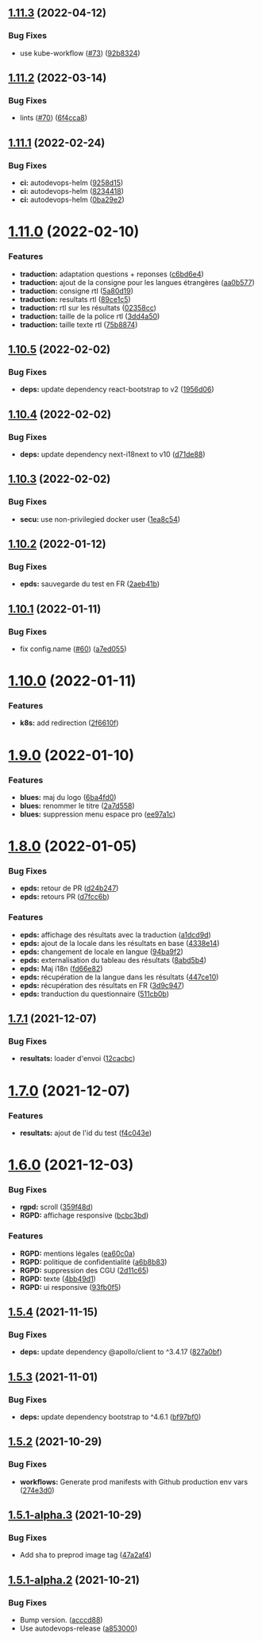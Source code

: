 ## [1.11.3](https://github.com/SocialGouv/nos1000jours-web-pro/compare/v1.11.2...v1.11.3) (2022-04-12)


### Bug Fixes

* use kube-workflow ([#73](https://github.com/SocialGouv/nos1000jours-web-pro/issues/73)) ([92b8324](https://github.com/SocialGouv/nos1000jours-web-pro/commit/92b83241c5504877b2ab6643a9a0537ccca23f2e))

## [1.11.2](https://github.com/SocialGouv/nos1000jours-web-pro/compare/v1.11.1...v1.11.2) (2022-03-14)


### Bug Fixes

* lints ([#70](https://github.com/SocialGouv/nos1000jours-web-pro/issues/70)) ([6f4cca8](https://github.com/SocialGouv/nos1000jours-web-pro/commit/6f4cca841e7773eee890e9e09da44051b766511e))

## [1.11.1](https://github.com/SocialGouv/nos1000jours-web-pro/compare/v1.11.0...v1.11.1) (2022-02-24)


### Bug Fixes

* **ci:** autodevops-helm ([9258d15](https://github.com/SocialGouv/nos1000jours-web-pro/commit/9258d15896a387bb1f76ca3f8e1ea370ca48b693))
* **ci:** autodevops-helm ([8234418](https://github.com/SocialGouv/nos1000jours-web-pro/commit/8234418583ff60e8f7d8238834b5a8879fbb439f))
* **ci:** autodevops-helm ([0ba29e2](https://github.com/SocialGouv/nos1000jours-web-pro/commit/0ba29e2c8a29245f2b81deeb4346c931e9d3abdf))

# [1.11.0](https://github.com/SocialGouv/nos1000jours-web-pro/compare/v1.10.5...v1.11.0) (2022-02-10)


### Features

* **traduction:** adaptation questions + reponses ([c6bd6e4](https://github.com/SocialGouv/nos1000jours-web-pro/commit/c6bd6e45996d84b13320a51949556dd459de4c44))
* **traduction:** ajout de la consigne pour les langues étrangères ([aa0b577](https://github.com/SocialGouv/nos1000jours-web-pro/commit/aa0b577c7ab0241f95ed961715896414f476effa))
* **traduction:** consigne rtl ([5a80d19](https://github.com/SocialGouv/nos1000jours-web-pro/commit/5a80d19d9e7bfbfe66741b0f17554a2a1f1baa1d))
* **traduction:** resultats rtl ([89ce1c5](https://github.com/SocialGouv/nos1000jours-web-pro/commit/89ce1c52e951c04eb57dfd5610f73ea06459c8be))
* **traduction:** rtl sur les résultats ([02358cc](https://github.com/SocialGouv/nos1000jours-web-pro/commit/02358ccd1c6e7e1e100d8f4a6fff3282e338613d))
* **traduction:** taille de la police rtl ([3dd4a50](https://github.com/SocialGouv/nos1000jours-web-pro/commit/3dd4a50501a1766b0070b005792ddd40c98b8f1c))
* **traduction:** taille texte rtl ([75b8874](https://github.com/SocialGouv/nos1000jours-web-pro/commit/75b8874144bd17946b3fa65f51ee1ab34f741428))

## [1.10.5](https://github.com/SocialGouv/nos1000jours-web-pro/compare/v1.10.4...v1.10.5) (2022-02-02)


### Bug Fixes

* **deps:** update dependency react-bootstrap to v2 ([1956d06](https://github.com/SocialGouv/nos1000jours-web-pro/commit/1956d06f0963675dee4af27eee29c7caf0bf6afa))

## [1.10.4](https://github.com/SocialGouv/nos1000jours-web-pro/compare/v1.10.3...v1.10.4) (2022-02-02)


### Bug Fixes

* **deps:** update dependency next-i18next to v10 ([d71de88](https://github.com/SocialGouv/nos1000jours-web-pro/commit/d71de88799b23a6bca2b5007453e287097523594))

## [1.10.3](https://github.com/SocialGouv/nos1000jours-web-pro/compare/v1.10.2...v1.10.3) (2022-02-02)


### Bug Fixes

* **secu:** use non-privilegied docker user ([1ea8c54](https://github.com/SocialGouv/nos1000jours-web-pro/commit/1ea8c54331302ba0cbd5de737a62e77ea848527d))

## [1.10.2](https://github.com/SocialGouv/nos1000jours-web-pro/compare/v1.10.1...v1.10.2) (2022-01-12)


### Bug Fixes

* **epds:** sauvegarde du test en FR ([2aeb41b](https://github.com/SocialGouv/nos1000jours-web-pro/commit/2aeb41bed0291a56a813ab2c86948855337194da))

## [1.10.1](https://github.com/SocialGouv/nos1000jours-web-pro/compare/v1.10.0...v1.10.1) (2022-01-11)


### Bug Fixes

* fix config.name ([#60](https://github.com/SocialGouv/nos1000jours-web-pro/issues/60)) ([a7ed055](https://github.com/SocialGouv/nos1000jours-web-pro/commit/a7ed05528d812f25a9245252c43f9846cb02a3cf))

# [1.10.0](https://github.com/SocialGouv/nos1000jours-web-pro/compare/v1.9.0...v1.10.0) (2022-01-11)


### Features

* **k8s:** add redirection ([2f6610f](https://github.com/SocialGouv/nos1000jours-web-pro/commit/2f6610f9a9e4edbcd971f1ae50ba2ee395def139))

# [1.9.0](https://github.com/SocialGouv/nos1000jours-web-pro/compare/v1.8.0...v1.9.0) (2022-01-10)


### Features

* **blues:** maj du logo ([6ba4fd0](https://github.com/SocialGouv/nos1000jours-web-pro/commit/6ba4fd04e2cc6adea5c24cee457666efdff0aea3))
* **blues:** renommer le titre ([2a7d558](https://github.com/SocialGouv/nos1000jours-web-pro/commit/2a7d558a2538564dfaca292ca4ba47ae5b3334d2))
* **blues:** suppression menu espace pro ([ee97a1c](https://github.com/SocialGouv/nos1000jours-web-pro/commit/ee97a1c1e989da730801bc49ccba6dfc03075117))

# [1.8.0](https://github.com/SocialGouv/nos1000jours-web-pro/compare/v1.7.1...v1.8.0) (2022-01-05)


### Bug Fixes

* **epds:** retour de PR ([d24b247](https://github.com/SocialGouv/nos1000jours-web-pro/commit/d24b2474dd9dd9664c98a0b21a5d4cdd279248af))
* **epds:** retours PR ([d7fcc6b](https://github.com/SocialGouv/nos1000jours-web-pro/commit/d7fcc6b0caf1f57f51452a760aa8d2890a9d35d5))


### Features

* **epds:** affichage des résultats avec la traduction ([a1dcd9d](https://github.com/SocialGouv/nos1000jours-web-pro/commit/a1dcd9da119dc782540e15411119614e6bcb9150))
* **epds:** ajout  de la locale dans les résultats en base ([4338e14](https://github.com/SocialGouv/nos1000jours-web-pro/commit/4338e146a441250ba155726104dd997fd12484ce))
* **epds:** changement de locale en langue ([94ba9f2](https://github.com/SocialGouv/nos1000jours-web-pro/commit/94ba9f2af4efa758a0ed28cc9e3792bf5df005ad))
* **epds:** externalisation du tableau des résultats ([8abd5b4](https://github.com/SocialGouv/nos1000jours-web-pro/commit/8abd5b410f40f8c84da127222735bc7dd70510aa))
* **epds:** Maj i18n ([fd66e82](https://github.com/SocialGouv/nos1000jours-web-pro/commit/fd66e82049f4224b7d97c20fd579ede47a204d15))
* **epds:** récupération de la langue dans les résultats ([447ce10](https://github.com/SocialGouv/nos1000jours-web-pro/commit/447ce104f67f0e2ebf61b260f1f7c9135500dfc8))
* **epds:** récupération des résultats en FR ([3d9c947](https://github.com/SocialGouv/nos1000jours-web-pro/commit/3d9c9477b209a017108fd8e250cda9a8b67f5458))
* **epds:** tranduction du questionnaire ([511cb0b](https://github.com/SocialGouv/nos1000jours-web-pro/commit/511cb0b6f84a953e3ec56d485a68a7c24906ec5f))

## [1.7.1](https://github.com/SocialGouv/nos1000jours-web-pro/compare/v1.7.0...v1.7.1) (2021-12-07)


### Bug Fixes

* **resultats:** loader d'envoi ([12cacbc](https://github.com/SocialGouv/nos1000jours-web-pro/commit/12cacbcab88ec9bddd0d7d403b92874f0b59c97e))

# [1.7.0](https://github.com/SocialGouv/nos1000jours-web-pro/compare/v1.6.0...v1.7.0) (2021-12-07)


### Features

* **resultats:** ajout de l'id du test ([f4c043e](https://github.com/SocialGouv/nos1000jours-web-pro/commit/f4c043e3d5f03851f8f3b1ba4a4fbb3ed217422c))

# [1.6.0](https://github.com/SocialGouv/nos1000jours-web-pro/compare/v1.5.4...v1.6.0) (2021-12-03)


### Bug Fixes

* **rgpd:** scroll ([359f48d](https://github.com/SocialGouv/nos1000jours-web-pro/commit/359f48d7d50eca6570fc1ee71f5a96f8cc91e470))
* **RGPD:** affichage responsive ([bcbc3bd](https://github.com/SocialGouv/nos1000jours-web-pro/commit/bcbc3bd373d7d26ce85ac613daf6e73dfc438959))


### Features

* **RGPD:** mentions légales ([ea60c0a](https://github.com/SocialGouv/nos1000jours-web-pro/commit/ea60c0aa0fcd7a91c48da1fe6dd3f38cb9945885))
* **RGPD:** politique de confidentialité ([a6b8b83](https://github.com/SocialGouv/nos1000jours-web-pro/commit/a6b8b83cc690b126963f7c3718b3243d04b5b4b2))
* **RGPD:** suppression des CGU ([2d11c65](https://github.com/SocialGouv/nos1000jours-web-pro/commit/2d11c6531307cbeac9eb8b0ae395aff882dde57e))
* **RGPD:** texte ([4bb49d1](https://github.com/SocialGouv/nos1000jours-web-pro/commit/4bb49d16004f32af8ff19890fd193f0fc5878c74))
* **RGPD:** ui responsive ([93fb0f5](https://github.com/SocialGouv/nos1000jours-web-pro/commit/93fb0f54c2f1120de81ecf2335e90fbe8a8d3383))

## [1.5.4](https://github.com/SocialGouv/nos1000jours-web-pro/compare/v1.5.3...v1.5.4) (2021-11-15)


### Bug Fixes

* **deps:** update dependency @apollo/client to ^3.4.17 ([827a0bf](https://github.com/SocialGouv/nos1000jours-web-pro/commit/827a0bf5261f45ef2b8ee3c2c01bac5b1693bad1))

## [1.5.3](https://github.com/SocialGouv/nos1000jours-web-pro/compare/v1.5.2...v1.5.3) (2021-11-01)


### Bug Fixes

* **deps:** update dependency bootstrap to ^4.6.1 ([bf97bf0](https://github.com/SocialGouv/nos1000jours-web-pro/commit/bf97bf06ae9d4ab356fd38d33e0aab6120b19052))

## [1.5.2](https://github.com/SocialGouv/nos1000jours-web-pro/compare/v1.5.1...v1.5.2) (2021-10-29)


### Bug Fixes

* **workflows:** Generate prod manifests with Github production env vars ([274e3d0](https://github.com/SocialGouv/nos1000jours-web-pro/commit/274e3d0a8dc0ba87a1c3c0a05eb295ff9b68b542))

## [1.5.1-alpha.3](https://github.com/SocialGouv/nos1000jours-web-pro/compare/v1.5.1-alpha.2...v1.5.1-alpha.3) (2021-10-29)


### Bug Fixes

* Add sha to preprod image tag ([47a2af4](https://github.com/SocialGouv/nos1000jours-web-pro/commit/47a2af428dee1d23c601d750f5a83bcd7b31d808))

## [1.5.1-alpha.2](https://github.com/SocialGouv/nos1000jours-web-pro/compare/v1.5.1-alpha.1...v1.5.1-alpha.2) (2021-10-21)


### Bug Fixes

* Bump version. ([acccd88](https://github.com/SocialGouv/nos1000jours-web-pro/commit/acccd88f0c915dc88a1df86bef3e71c015767f87))
* Use autodevops-release ([a853000](https://github.com/SocialGouv/nos1000jours-web-pro/commit/a8530001e3088de3d4186940f53367907e6d3b28))
